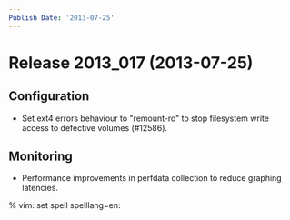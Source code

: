 ```yaml
---
Publish Date: '2013-07-25'
---
```


# Release 2013_017 (2013-07-25)

## Configuration

- Set ext4 errors behaviour to "remount-ro" to stop filesystem write access to
  defective volumes (#12586).

## Monitoring

- Performance improvements in perfdata collection to reduce graphing latencies.

% vim: set spell spelllang=en:

